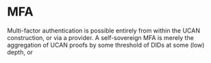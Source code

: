 # MFA

Multi-factor authentication is possible entirely from within the UCAN construction, or via a provider. A self-sovereign MFA is merely the aggregation of UCAN proofs by some threshold of DIDs at some \(low\) depth, or 

